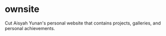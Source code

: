 # ownsite
Cut Aisyah Yunan's personal website that contains projects,  galleries, and personal achievements.
